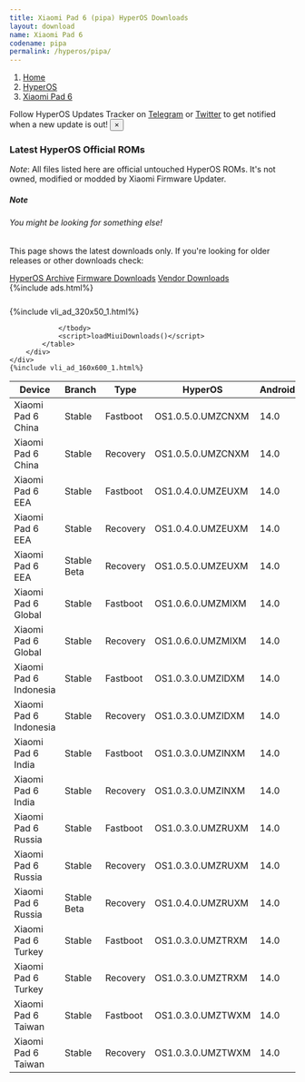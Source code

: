 ```yaml
---
title: Xiaomi Pad 6 (pipa) HyperOS Downloads
layout: download
name: Xiaomi Pad 6
codename: pipa
permalink: /hyperos/pipa/
---
```

<nav aria-label="breadcrumb">
    <ol class="breadcrumb">
        <li class="breadcrumb-item"><a href="/">Home</a></li>
        <li class="breadcrumb-item"><a href="/hyperos/">HyperOS</a></li>
        <li class="breadcrumb-item active" aria-current="page"><a href="/hyperos/pipa/">Xiaomi Pad 6</a></li>
    </ol>
</nav>
<div class="alert alert-primary alert-dismissible fade show" role="alert">
    Follow HyperOS Updates Tracker on <a href="https://t.me/MIUIUpdatesTracker" class="alert-link">Telegram</a>
     or <a href="https://twitter.com/MiFwUpdater" class="alert-link">Twitter</a> to get notified when a new update is out!
    <button type="button" class="close" data-dismiss="alert" aria-label="Close">
        <span aria-hidden="true">&times;</span>
    </button>
</div>

### Latest HyperOS Official ROMs
*Note*: All files listed here are official untouched HyperOS ROMs. It's not owned, modified or modded by Xiaomi Firmware Updater.
<div class="card">
  <div class="card-body">
    <h5 class="card-title">Note</h5>
    <h6 class="card-subtitle mb-2 text-muted">You might be looking for something else!</h6>
    <p class="card-text">This page shows the latest downloads only.
     If you're looking for older releases or other downloads check:</p>
    <a href="/archive/hyperos/pipa/" class="card-link">HyperOS Archive</a>
    <a href="/firmware/pipa/" class="card-link">Firmware Downloads</a>
    <a href="/vendor/pipa/" class="card-link">Vendor Downloads</a>
  </div>
</div>
{%include ads.html%}
<div class="row justify-content-center">
    <div class="col-10">
        <div class="table-responsive-md" style="margin-top: 25px;">
            {%include vli_ad_320x50_1.html%}
            <table id="miui" class="display dt-responsive nowrap compact table table-striped table-hover table-sm">
                <thead class="thead-dark">
                    <tr>
                        <th data-ref="device">Device</th>
                        <th data-ref="branch">Branch</th>
                        <th data-ref="type">Type</th>
                        <th data-ref="miui">HyperOS</th>
                        <th data-ref="android">Android</th>
                        <th data-ref="size">Size</th>
                        <th data-ref="size">Date</th>
                        <th data-ref="link">Link</th>
                    </tr>
                </thead>
                <tbody>
                <tr><td>Xiaomi Pad 6 China</td><td>Stable</td><td>Fastboot</td><td>OS1.0.5.0.UMZCNXM</td><td>14.0</td><td>5.8 GB</td><td>2024-03-15</td><td><a href="/hyperos/pipa/stable/OS1.0.5.0.UMZCNXM/">Download</a></td></tr>
<tr><td>Xiaomi Pad 6 China</td><td>Stable</td><td>Recovery</td><td>OS1.0.5.0.UMZCNXM</td><td>14.0</td><td>5.0 GB</td><td>2024-04-02</td><td><a href="/hyperos/pipa/stable/OS1.0.5.0.UMZCNXM/">Download</a></td></tr>
<tr><td>Xiaomi Pad 6 EEA</td><td>Stable</td><td>Fastboot</td><td>OS1.0.4.0.UMZEUXM</td><td>14.0</td><td>4.8 GB</td><td>2024-03-02</td><td><a href="/hyperos/pipa/stable/OS1.0.4.0.UMZEUXM/">Download</a></td></tr>
<tr><td>Xiaomi Pad 6 EEA</td><td>Stable</td><td>Recovery</td><td>OS1.0.4.0.UMZEUXM</td><td>14.0</td><td>4.3 GB</td><td>2024-02-05</td><td><a href="/hyperos/pipa/stable/OS1.0.4.0.UMZEUXM/">Download</a></td></tr>
<tr><td>Xiaomi Pad 6 EEA</td><td>Stable Beta</td><td>Recovery</td><td>OS1.0.5.0.UMZEUXM</td><td>14.0</td><td>4.3 GB</td><td>2024-04-12</td><td><a href="/hyperos/pipa/stable beta/OS1.0.5.0.UMZEUXM/">Download</a></td></tr>
<tr><td>Xiaomi Pad 6 Global</td><td>Stable</td><td>Fastboot</td><td>OS1.0.6.0.UMZMIXM</td><td>14.0</td><td>4.8 GB</td><td>2024-03-06</td><td><a href="/hyperos/pipa/stable/OS1.0.6.0.UMZMIXM/">Download</a></td></tr>
<tr><td>Xiaomi Pad 6 Global</td><td>Stable</td><td>Recovery</td><td>OS1.0.6.0.UMZMIXM</td><td>14.0</td><td>4.3 GB</td><td>2024-03-18</td><td><a href="/hyperos/pipa/stable/OS1.0.6.0.UMZMIXM/">Download</a></td></tr>
<tr><td>Xiaomi Pad 6 Indonesia</td><td>Stable</td><td>Fastboot</td><td>OS1.0.3.0.UMZIDXM</td><td>14.0</td><td>4.8 GB</td><td>2024-03-11</td><td><a href="/hyperos/pipa/stable/OS1.0.3.0.UMZIDXM/">Download</a></td></tr>
<tr><td>Xiaomi Pad 6 Indonesia</td><td>Stable</td><td>Recovery</td><td>OS1.0.3.0.UMZIDXM</td><td>14.0</td><td>4.3 GB</td><td>2024-04-02</td><td><a href="/hyperos/pipa/stable/OS1.0.3.0.UMZIDXM/">Download</a></td></tr>
<tr><td>Xiaomi Pad 6 India</td><td>Stable</td><td>Fastboot</td><td>OS1.0.3.0.UMZINXM</td><td>14.0</td><td>4.6 GB</td><td>2024-03-11</td><td><a href="/hyperos/pipa/stable/OS1.0.3.0.UMZINXM/">Download</a></td></tr>
<tr><td>Xiaomi Pad 6 India</td><td>Stable</td><td>Recovery</td><td>OS1.0.3.0.UMZINXM</td><td>14.0</td><td>4.1 GB</td><td>2024-03-18</td><td><a href="/hyperos/pipa/stable/OS1.0.3.0.UMZINXM/">Download</a></td></tr>
<tr><td>Xiaomi Pad 6 Russia</td><td>Stable</td><td>Fastboot</td><td>OS1.0.3.0.UMZRUXM</td><td>14.0</td><td>5.2 GB</td><td>2024-03-04</td><td><a href="/hyperos/pipa/stable/OS1.0.3.0.UMZRUXM/">Download</a></td></tr>
<tr><td>Xiaomi Pad 6 Russia</td><td>Stable</td><td>Recovery</td><td>OS1.0.3.0.UMZRUXM</td><td>14.0</td><td>4.2 GB</td><td>2024-02-23</td><td><a href="/hyperos/pipa/stable/OS1.0.3.0.UMZRUXM/">Download</a></td></tr>
<tr><td>Xiaomi Pad 6 Russia</td><td>Stable Beta</td><td>Recovery</td><td>OS1.0.4.0.UMZRUXM</td><td>14.0</td><td>4.2 GB</td><td>2024-04-16</td><td><a href="/hyperos/pipa/stable beta/OS1.0.4.0.UMZRUXM/">Download</a></td></tr>
<tr><td>Xiaomi Pad 6 Turkey</td><td>Stable</td><td>Fastboot</td><td>OS1.0.3.0.UMZTRXM</td><td>14.0</td><td>4.7 GB</td><td>2024-03-14</td><td><a href="/hyperos/pipa/stable/OS1.0.3.0.UMZTRXM/">Download</a></td></tr>
<tr><td>Xiaomi Pad 6 Turkey</td><td>Stable</td><td>Recovery</td><td>OS1.0.3.0.UMZTRXM</td><td>14.0</td><td>4.3 GB</td><td>2024-04-09</td><td><a href="/hyperos/pipa/stable/OS1.0.3.0.UMZTRXM/">Download</a></td></tr>
<tr><td>Xiaomi Pad 6 Taiwan</td><td>Stable</td><td>Fastboot</td><td>OS1.0.3.0.UMZTWXM</td><td>14.0</td><td>4.7 GB</td><td>2024-03-14</td><td><a href="/hyperos/pipa/stable/OS1.0.3.0.UMZTWXM/">Download</a></td></tr>
<tr><td>Xiaomi Pad 6 Taiwan</td><td>Stable</td><td>Recovery</td><td>OS1.0.3.0.UMZTWXM</td><td>14.0</td><td>4.2 GB</td><td>2024-04-03</td><td><a href="/hyperos/pipa/stable/OS1.0.3.0.UMZTWXM/">Download</a></td></tr>

                </tbody>
                <script>loadMiuiDownloads()</script>
            </table>
        </div>
    </div>
    {%include vli_ad_160x600_1.html%}
</div>
